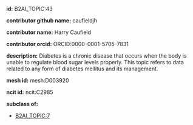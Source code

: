 **id:** B2AI_TOPIC:43

**contributor github name:** caufieldjh

**contributor name:** Harry Caufield

**contributor orcid:** ORCID:0000-0001-5705-7831

**description:** Diabetes is a chronic disease that occurs when the body is unable to regulate blood sugar levels properly. This topic refers to data related to any form of diabetes mellitus and its management.

**mesh id:** mesh:D003920

**ncit id:** ncit:C2985

**subclass of:**

- [B2AI_TOPIC:7](../DataTopic.markdown)

